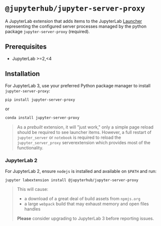 # `@jupyterhub/jupyter-server-proxy`

A JupyterLab extension that adds items to the JupyterLab [Launcher] representing the
configured server processes managed by the python package `jupyter-server-proxy` (required).

[launcher]: https://jupyterlab.readthedocs.io/en/stable/extension/extension_points.html#launcher

## Prerequisites

- JupyterLab >=2,<4

## Installation

For JupyterLab 3, use your preferred Python package manager to install `jupyter-server-proxy`:

```bash
pip install jupyter-server-proxy
```

or

```bash
conda install jupyter-server-proxy
```

> As a _prebuilt_ extension, it will "just work," only a simple page reload should be required
> to see launcher items. However, a full restart of `jupyter_server` or `notebook` is required
> to reload the `jupyter_server_proxy` serverextension which provides most of the functionality.

### JupyterLab 2

For JupyterLab 2, ensure `nodejs` is installed and available on `$PATH` and run:

```bash
jupyter labextension install @jupyterhub/jupyter-server-proxy
```

> This will cause:
>
> - a download of a great deal of build assets from `npmjs.org`
> - a large `webpack` build that may exhaust memory and open files handles
>
> **Please** consider upgrading to JupyterLab 3 before reporting issues.

